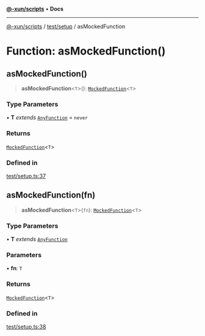 [**@-xun/scripts**](../../../README.md) • **Docs**

***

[@-xun/scripts](../../../README.md) / [test/setup](../README.md) / asMockedFunction

# Function: asMockedFunction()

## asMockedFunction()

> **asMockedFunction**\<`T`\>(): [`MockedFunction`](../../../types/jest.patched/namespaces/jest/type-aliases/MockedFunction.md)\<`T`\>

### Type Parameters

• **T** *extends* [`AnyFunction`](../type-aliases/AnyFunction.md) = `never`

### Returns

[`MockedFunction`](../../../types/jest.patched/namespaces/jest/type-aliases/MockedFunction.md)\<`T`\>

### Defined in

[test/setup.ts:37](https://github.com/Xunnamius/xscripts/blob/dc527d1504edcd9b99add252bcfe23abb9ef9d78/test/setup.ts#L37)

## asMockedFunction(fn)

> **asMockedFunction**\<`T`\>(`fn`): [`MockedFunction`](../../../types/jest.patched/namespaces/jest/type-aliases/MockedFunction.md)\<`T`\>

### Type Parameters

• **T** *extends* [`AnyFunction`](../type-aliases/AnyFunction.md)

### Parameters

• **fn**: `T`

### Returns

[`MockedFunction`](../../../types/jest.patched/namespaces/jest/type-aliases/MockedFunction.md)\<`T`\>

### Defined in

[test/setup.ts:38](https://github.com/Xunnamius/xscripts/blob/dc527d1504edcd9b99add252bcfe23abb9ef9d78/test/setup.ts#L38)
